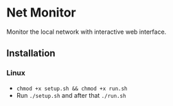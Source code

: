 # Net Monitor

Monitor the local network with interactive web interface.

## Installation
### Linux
* `chmod +x setup.sh && chmod +x run.sh`
* Run `./setup.sh` and after that `./run.sh`